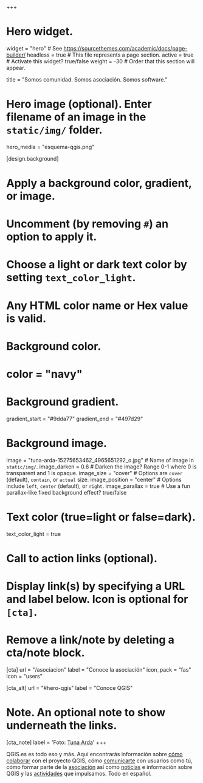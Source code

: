 +++
# Hero widget.
widget = "hero"  # See https://sourcethemes.com/academic/docs/page-builder/
headless = true  # This file represents a page section.
active = true  # Activate this widget? true/false
weight = -30  # Order that this section will appear.

title = "Somos comunidad. Somos asociación. Somos software."

# Hero image (optional). Enter filename of an image in the `static/img/` folder.
hero_media = "esquema-qgis.png"

[design.background]
  # Apply a background color, gradient, or image.
  #   Uncomment (by removing `#`) an option to apply it.
  #   Choose a light or dark text color by setting `text_color_light`.
  #   Any HTML color name or Hex value is valid.

  # Background color.
  # color = "navy"

  # Background gradient.
  gradient_start = "#9dda77"
  gradient_end = "#497d29"

  # Background image.
  image = "tuna-arda-15275653462_4965651292_o.jpg"  # Name of image in `static/img/`.
  image_darken = 0.6  # Darken the image? Range 0-1 where 0 is transparent and 1 is opaque.
  image_size = "cover"  #  Options are `cover` (default), `contain`, or `actual` size.
  image_position = "center"  # Options include `left`, `center` (default), or `right`.
  image_parallax = true  # Use a fun parallax-like fixed background effect? true/false

  # Text color (true=light or false=dark).
  text_color_light = true

# Call to action links (optional).
#   Display link(s) by specifying a URL and label below. Icon is optional for `[cta]`.
#   Remove a link/note by deleting a cta/note block.
[cta]
  url = "/asociacion"
  label = "Conoce la asociación"
  icon_pack = "fas"
  icon = "users"

[cta_alt]
  url = "#hero-qgis"
  label = "Conoce QGIS"

# Note. An optional note to show underneath the links.
[cta_note]
  label = 'Foto: [Tuna Arda](https://www.flickr.com/photos/tunardia/15275653462/in/pool-qgis/)'
+++

QGIS.es es todo eso y más. Aquí encontrarás información sobre [cómo colaborar](#colabora) con el proyecto QGIS, cómo [comunicarte](#redes-sociales) con usuarios como tú, cómo formar parte de la [asociación](/asociacion) así como [noticias](#posts) e información sobre QGIS y las [actividades](#talks) que impulsamos. Todo en español.
